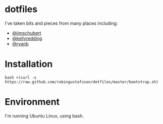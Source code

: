 # dotfiles

I've taken bits and pieces from many places including:  

 * [@jimschubert](https://github.com/jimschubert/dotfiles)
 * [@kellyredding](https://github.com/kellyredding/dotfiles)
 * [@ryanb](https://github.com/ryanb/dotfiles)

# Installation

    bash <(curl -s https://raw.github.com/robingustafsson/dotfiles/master/bootstrap.sh)

# Environment

I'm running Ubuntu Linux, using bash.
